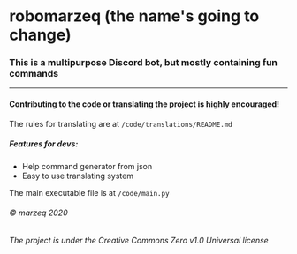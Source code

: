 # robomarzeq (the name's going to change)

### This is a multipurpose Discord bot, but mostly containing fun commands

---

#### Contributing to the code or translating the project is highly encouraged!

The rules for translating are at `/code/translations/README.md`


##### Features for devs:
* Help command generator from json
* Easy to use translating system


The main executable file is at `/code/main.py`

###### © marzeq 2020
###### *The project is under the Creative Commons Zero v1.0 Universal license*
